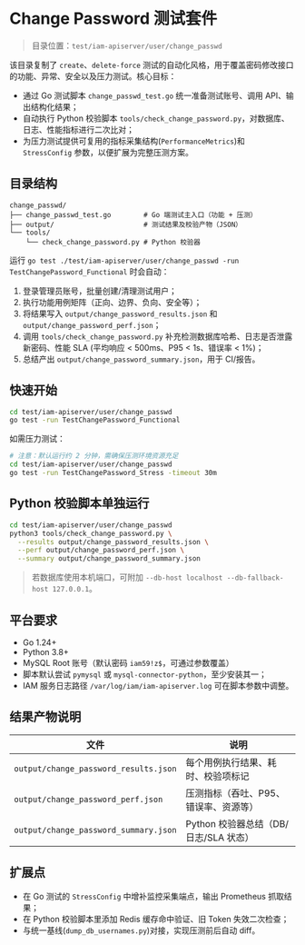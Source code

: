 # Change Password 测试套件

> 目录位置：`test/iam-apiserver/user/change_passwd`

该目录复制了 `create`、`delete-force` 测试的自动化风格，用于覆盖密码修改接口的功能、异常、安全以及压力测试。核心目标：

- 通过 Go 测试脚本 `change_passwd_test.go` 统一准备测试账号、调用 API、输出结构化结果；
- 自动执行 Python 校验脚本 `tools/check_change_password.py`，对数据库、日志、性能指标进行二次比对；
- 为压力测试提供可复用的指标采集结构(`PerformanceMetrics`)和 `StressConfig` 参数，以便扩展为完整压测方案。

## 目录结构

```text
change_passwd/
├── change_passwd_test.go        # Go 端测试主入口（功能 + 压测）
├── output/                      # 测试结果及校验产物（JSON）
└── tools/
    └── check_change_password.py # Python 校验器
```

运行 `go test ./test/iam-apiserver/user/change_passwd -run TestChangePassword_Functional` 时会自动：

1. 登录管理员账号，批量创建/清理测试用户；
2. 执行功能用例矩阵（正向、边界、负向、安全等）；
3. 将结果写入 `output/change_password_results.json` 和 `output/change_password_perf.json`；
4. 调用 `tools/check_change_password.py` 补充检测数据库哈希、日志是否泄露新密码、性能 SLA
   (平均响应 < 500ms、P95 < 1s、错误率 < 1%)；
5. 总结产出 `output/change_password_summary.json`，用于 CI/报告。

## 快速开始

```bash
cd test/iam-apiserver/user/change_passwd
go test -run TestChangePassword_Functional
```

如需压力测试：

```bash
# 注意：默认运行约 2 分钟，需确保压测环境资源充足
cd test/iam-apiserver/user/change_passwd
go test -run TestChangePassword_Stress -timeout 30m
```

## Python 校验脚本单独运行

```bash
cd test/iam-apiserver/user/change_passwd
python3 tools/check_change_password.py \
  --results output/change_password_results.json \
  --perf output/change_password_perf.json \
  --summary output/change_password_summary.json
```

> 若数据库使用本机端口，可附加 `--db-host localhost --db-fallback-host 127.0.0.1`。

## 平台要求

- Go 1.24+
- Python 3.8+
- MySQL Root 账号（默认密码 `iam59!z$`，可通过参数覆盖）
- 脚本默认尝试 `pymysql` 或 `mysql-connector-python`，至少安装其一；
- IAM 服务日志路径 `/var/log/iam/iam-apiserver.log` 可在脚本参数中调整。

## 结果产物说明

| 文件 | 说明 |
| ---- | ---- |
| `output/change_password_results.json` | 每个用例执行结果、耗时、校验项标记 |
| `output/change_password_perf.json`   | 压测指标（吞吐、P95、错误率、资源等） |
| `output/change_password_summary.json`| Python 校验器总结（DB/日志/SLA 状态） |

## 扩展点

- 在 Go 测试的 `StressConfig` 中增补监控采集端点，输出 Prometheus 抓取结果；
- 在 Python 校验脚本里添加 Redis 缓存命中验证、旧 Token 失效二次检查；
- 与统一基线(`dump_db_usernames.py`)对接，实现压测前后自动 diff。
